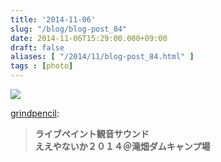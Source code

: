 ```yaml
---
title: '2014-11-06'
slug: "/blog/blog-post_84"
date: 2014-11-06T15:29:00.000+09:00
draft: false
aliases: [ "/2014/11/blog-post_84.html" ]
tags : [photo]
---
```


  
![](http://68.media.tumblr.com/ed9514fc3fcc4912d1e7f5db50bc2928/tumblr_nekqlwoS0N1s94hzpo1_1280.png)  

  
  

[grindpencil](http://grindpencil.tumblr.com/post/101849598797/2014):

  
  

> **ライブペイント観音サウンド  
> ええやないか２０１４＠滝畑ダムキャンプ場**